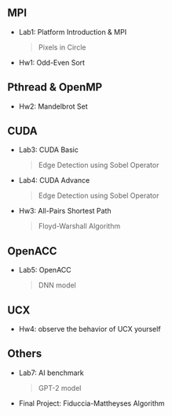 ## MPI
- Lab1: Platform Introduction & MPI
    > Pixels in Circle
- Hw1: Odd-Even Sort
## Pthread & OpenMP
- Hw2: Mandelbrot Set
## CUDA
- Lab3: CUDA Basic
    > Edge Detection using Sobel Operator
- Lab4: CUDA Advance
    > Edge Detection using Sobel Operator
- Hw3: All-Pairs Shortest Path
    > Floyd-Warshall Algorithm
## OpenACC
- Lab5: OpenACC
    > DNN model
## UCX
- Hw4: observe the behavior of UCX yourself
## Others
- Lab7: AI benchmark
    > GPT-2 model
- Final Project: Fiduccia-Mattheyses Algorithm